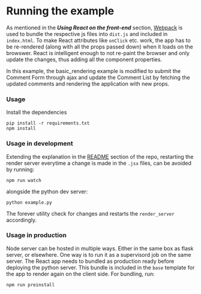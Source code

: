 Running the example
===================

As mentioned in the ***Using React on the front-end*** section, [Webpack](https://webpack.github.io/) is used to bundle the respective js files into `dist.js` and included in `index.html`. To make React attributes like `onClick` etc. work, the app has to be re-rendered (along with all the props passed down) when it loads on the browswer. React is intelligent enough to not re-paint the browser and only update the changes, thus adding all the component properties.

In this example, the basic_rendering example is modified to submit the Comment Form through ajax and update the Comment List by fetching the updated comments and rendering the application with new props.

### Usage
Install the dependencies

```
pip install -r requirements.txt
npm install
```
### Usage in development
Extending the explanation in the [README](https://github.com/markfinger/python-react/blob/master/README.md#usage-in-development) section of the repo, restarting the render server everytime a change is made in the `.jsx` files, can be avoided by running:
```
npm run watch
```
alongside the python dev server:
```
python example.py
```
The forever utility check for changes and restarts the `render_server` accordingly. 

### Usage in production
Node server can be hosted in multiple ways. Either in the same box as flask server, or elsewhere. One way is to run it as a supervisord job on the same server. The React app needs to bundled as production ready before deploying the python server. This bundle is included in the `base` template for the app to render again on the client side. For bundling, run:
```
npm run preinstall
```
